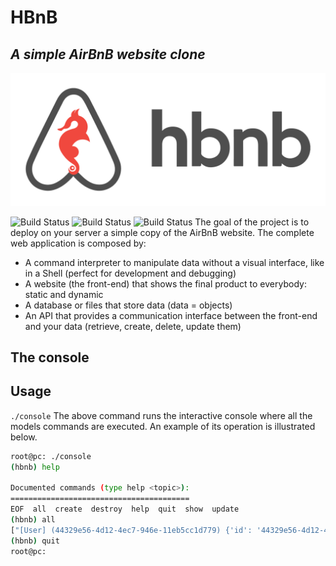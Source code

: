 # HBnB
## _A simple AirBnB website clone_

![Alt](https://github.com/Bezawork-pr/AirBnB_clone/blob/master/65f4a1dd9c51265f49d0.png?raw=true)

![Build Status](https://img.shields.io/github/directory-file-count/Bezawork-pr/AirBnB_clone?style=flat-square) ![Build Status](https://img.shields.io/github/languages/count/Bezawork-pr/AirBnB_clone?color=red&style=flat-square) ![Build Status](https://img.shields.io/github/languages/top/Bezawork-pr/AirBnB_clone?color=green&style=flat-square)
The goal of the project is to deploy on your server a simple copy of the AirBnB website.
The complete web application is composed by:
- A command interpreter to manipulate data without a visual interface, like in a Shell (perfect for development and debugging)
- A website (the front-end) that shows the final product to everybody: static and dynamic
- A database or files that store data (data = objects)
- An API that provides a communication interface between the front-end and your data (retrieve, create, delete, update them)

## The console

## Usage
`./console`
The above command runs the interactive console where all the models commands are executed. An example of its operation is illustrated below.
```sh
root@pc: ./console
(hbnb) help

Documented commands (type help <topic>):
========================================
EOF  all  create  destroy  help  quit  show  update
(hbnb) all
["[User] (44329e56-4d12-4ec7-946e-11eb5cc1d779) {'id': '44329e56-4d12-4ec7-946e-11eb5cc1d779', 'created_at': datetime.datetime(2022, 11, 26, 18, 12, 2, 179761), 'updated_at': datetime.datetime(2022, 11, 26, 18, 12, 2, 179761)}"]
(hbnb) quit
root@pc:
```
